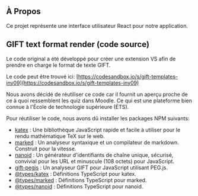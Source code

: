 ## À Propos

Ce projet représente une interface utilisateur React pour notre application.

## GIFT text format render (code source)

Le code original a été développé pour créer une extension VS afin de prendre en charge le format de texte GIFT.

Le code peut être trouvé ici: [https://codesandbox.io/s/gift-templates-iny09](https://codesandbox.io/s/gift-templates-iny09)

Nous avons décidé de réutiliser ce code car il fournit un aperçu proche de ce à quoi ressemblent les quiz dans Moodle. Ce qui est une plateforme bien connue à l'École de technologie supérieure (ÉTS).

Pour réutiliser le code, nous avons dû installer les packages NPM suivants:

-   [katex](https://www.npmjs.com/package/katex) : Une bibliothèque JavaScript rapide et facile à utiliser pour le rendu mathématique TeX sur le web.
-   [marked](https://www.npmjs.com/package/marked) : Un analyseur syntaxique et un compilateur de markdown. Construit pour la vitesse.
-   [nanoid](https://www.npmjs.com/package/nanoid) : Un générateur d'identifiants de chaîne unique, sécurisé, convivial pour les URL et minuscule (108 octets) pour JavaScript.
-   [gift-pegjs](https://www.npmjs.com/package/gift-pegjs) : Un analyseur GIFT pour JavaScript utilisant PEG.js.
-   [@types/katex](https://www.npmjs.com/package/@types/katex) : Définitions TypeScript pour katex.
-   [@types/marked](https://www.npmjs.com/package/@types/marked) : Définitions TypeScript pour marked.
-   [@types/nanoid](https://www.npmjs.com/package/@types/nanoid) : Définitions TypeScript pour nanoid.
